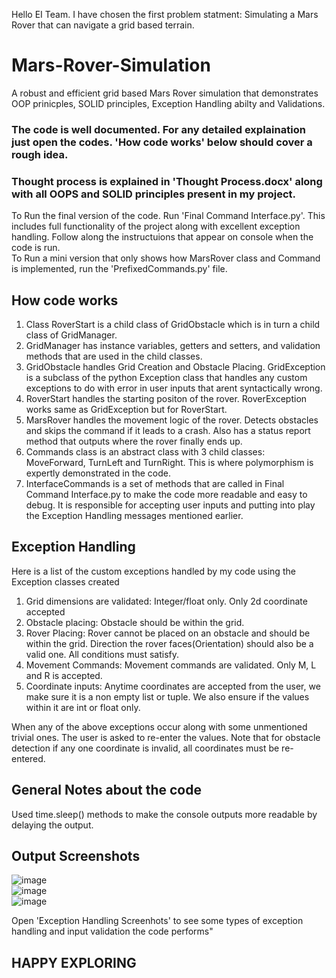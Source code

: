 Hello EI Team. I have chosen the first problem statment: Simulating a Mars Rover that can navigate a grid based terrain.

# Mars-Rover-Simulation
A robust and efficient grid based Mars Rover simulation that demonstrates OOP prinicples, SOLID principles, Exception Handling abilty and Validations.

### The code is well documented. For any detailed explaination just open the codes. 'How code works' below should cover a rough idea.
### Thought process is explained in 'Thought Process.docx' along with all OOPS and SOLID principles present in my project.  
  
To Run the final version of the code. Run 'Final Command Interface.py'. This includes full functionality of the project along with excellent exception handling. Follow along the instructuions that appear on console when the code is run.  
To Run a mini version that only shows how MarsRover class and Command is implemented, run the 'PrefixedCommands.py' file.  

## How code works  
1) Class RoverStart is a child class of GridObstacle which is in turn a child class of GridManager.
2) GridManager has instance variables, getters and setters, and validation methods that are used in the child classes.  
3) GridObstacle handles Grid Creation and Obstacle Placing. GridException is a subclass of the python Exception class that handles any custom exceptions to do with error in user inputs that arent syntactically wrong.
4) RoverStart handles the starting positon of the rover. RoverException works same as GridException but for RoverStart.  
5) MarsRover handles the movement logic of the rover. Detects obstacles and skips the command if it leads to a crash. Also has a status report method that outputs where the rover finally ends up.
6) Commands class is an abstract class with 3 child classes: MoveForward, TurnLeft and TurnRight. This is where polymorphism is expertly demonstrated in the code.
7) InterfaceCommands is a set of methods that are called in Final Command Interface.py to make the code more readable and easy to debug. It is responsible for accepting user inputs and putting into play the Exception Handling messages mentioned earlier.  


## Exception Handling  
Here is a list of the custom exceptions handled by my code using the Exception classes created  
  
1) Grid dimensions are validated: Integer/float only. Only 2d coordinate accepted  
2) Obstacle placing: Obstacle should be within the grid.  
3) Rover Placing: Rover cannot be placed on an obstacle and should be within the grid. Direction the rover faces(Orientation) should also be a valid one. All conditions must satisfy.
4) Movement Commands: Movement commands are validated. Only M, L and R is accepted.  
5) Coordinate inputs: Anytime coordinates are accepted from the user, we make sure it is a non empty list or tuple. We also ensure if the values within it are int or float only.  

When any of the above exceptions occur along with some unmentioned trivial ones. The user is asked to re-enter the values. Note that for obstacle detection if any one coordinate is invalid, all coordinates must be re-entered.  
   

## General Notes about the code  
Used time.sleep() methods to make the console outputs more readable by delaying the output.  

## Output Screenshots
![image](https://github.com/Colin-Antony/Mars-Rover-Simulation/assets/123204978/ce198a12-dc45-4bc9-8d81-26799372f870)  
![image](https://github.com/Colin-Antony/Mars-Rover-Simulation/assets/123204978/b4363e68-484a-4152-b342-1ca662ba617c)  
![image](https://github.com/Colin-Antony/Mars-Rover-Simulation/assets/123204978/c08432ad-341e-49cb-bd43-60409a48eca3)  

Open 'Exception Handling Screenhots' to see some types of exception handling and input validation the code performs"  


## HAPPY EXPLORING
